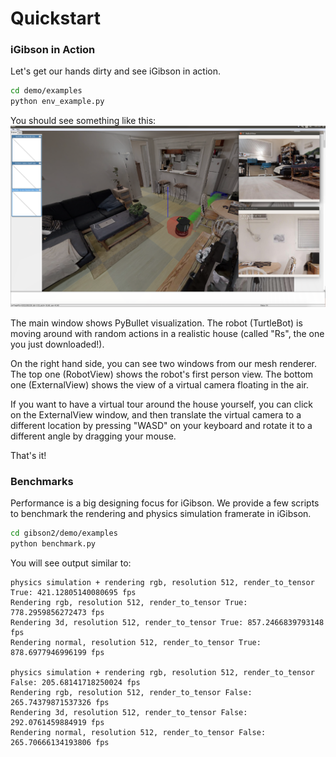 # Quickstart

### iGibson in Action
Let's get our hands dirty and see iGibson in action.

```bash
cd demo/examples
python env_example.py
```
You should see something like this:
![quickstart.png](images/quickstart.png)

The main window shows PyBullet visualization. The robot (TurtleBot) is moving around with random actions in a realistic house (called "Rs", the one you just downloaded!).

On the right hand side, you can see two windows from our mesh renderer. The top one (RobotView) shows the robot's first person view. The bottom one (ExternalView) shows the view of a virtual camera floating in the air.

If you want to have a virtual tour around the house yourself, you can click on the ExternalView window, and then translate the virtual camera to a different location by pressing "WASD" on your keyboard and rotate it to a different angle by dragging your mouse.

That's it!

### Benchmarks

Performance is a big designing focus for iGibson. We provide a few scripts to benchmark the rendering and physics
simulation framerate in iGibson.

```bash
cd gibson2/demo/examples
python benchmark.py
```

You will see output similar to:
```
physics simulation + rendering rgb, resolution 512, render_to_tensor True: 421.12805140080695 fps
Rendering rgb, resolution 512, render_to_tensor True: 778.2959856272473 fps
Rendering 3d, resolution 512, render_to_tensor True: 857.2466839793148 fps
Rendering normal, resolution 512, render_to_tensor True: 878.6977946996199 fps

physics simulation + rendering rgb, resolution 512, render_to_tensor False: 205.68141718250024 fps
Rendering rgb, resolution 512, render_to_tensor False: 265.74379871537326 fps
Rendering 3d, resolution 512, render_to_tensor False: 292.0761459884919 fps
Rendering normal, resolution 512, render_to_tensor False: 265.70666134193806 fps

```

